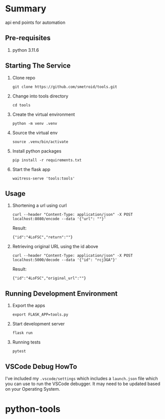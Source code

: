 # Summary

api end points for automation

## Pre-requisites

1. python 3.11.6

## Starting The Service

1. Clone repo

    `git clone https://github.com/smetroid/tools.git`

1. Change into tools directory

    `cd tools`

1. Create the virtual environment

    `python -m venv .venv`

1. Source the virtual env

    `source .venv/bin/activate`

1. Install python packages

    `pip install -r requirements.txt`

1. Start the flask app

    `waitress-serve 'tools:tools'`

## Usage

1. Shortening a url using curl

    ```
    curl --header "Content-Type: application/json" -X POST localhost:8080/encode --data '{"url": ""}'
    ```

    Result:

    ```
    {"id":"4LoFSC","return":""}
    ```

2. Retrieving original URL using the id above

    ```
    curl --header "Content-Type: application/json" -X POST localhost:5000/decode --data '{"id": "rcj3GA"}'
    ```

    Result:

    ```
    {"id":"4LoFSC","original_url":""}
    ```

## Running Development Environment

1. Export the apps

    `export FLASK_APP=tools.py`

1. Start development server

    `flask run`

1. Running tests

    `pytest`

## VSCode Debug HowTo

I've included my `.vscode/settings`  which includes a `launch.json` file which you can use to run the VSCode debugger.  It may need to be updated based on your Operating System.
# python-tools
